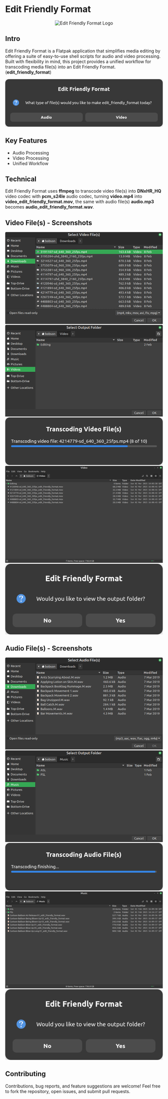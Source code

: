 <h1>Edit Friendly Format</h1>
<p align="center">
    <img width="400" src="data/icons/io.github.bobsonuk.edit_friendly_format.svg" alt="Edit Friendly Format Logo">
</p>
<h2>Intro</h2>
<p>
    
Edit Friendly Format is a Flatpak application that simplifies media editing by offering a suite of easy-to-use shell scripts for audio and video processing. Built with flexibility in mind, this project provides a unified workflow for transcoding media file(s) into an Edit Friendly Format. (**edit_friendly_format**)


<p align="center">
<img src="data/screenshots/screenshot_1.png" alt="Welcome Screen.">
</p>

<h2>Key Features</h2>

- Audio Processing 
- Video Processing
- Unified Workflow

<h2>Technical</h2>

Edit Friendly Format uses **ffmpeg** to transcode video file(s) into **DNxHR_HQ** video codec with **pcm_s24le** audio codec, turning **video.mp4** into **video_edit_friendly_format.mov**, the same with audio file(s) **audio.mp3** becomes **audio_edit_friendly_format.wav**.

<h2>Video File(s) - Screenshots</h2>

<p align="center">
    <img src="data/screenshots/screenshot_2.png" alt="Select Video File(s)">
    <img src="data/screenshots/screenshot_3.png" alt="Select Output Folder">
    <img src="data/screenshots/screenshot_4.png" alt="Transcoding Video File(s)">
    <img src="data/screenshots/screenshot_5.png" alt="Edit_Friendly_Format">
    <img src="data/screenshots/screenshot_10.png" alt="View Output Folder">
</p>

<h2>Audio File(s) - Screenshots</h2>

<p align="center">
    <img src="data/screenshots/screenshot_6.png" alt="Select Audio File(s)">
    <img src="data/screenshots/screenshot_7.png" alt="Select Output Folder">
    <img src="data/screenshots/screenshot_8.png" alt="Transcoding Audio File(s)">
    <img src="data/screenshots/screenshot_9.png" alt="Edit_Friendly_Format">
    <img src="data/screenshots/screenshot_10.png" alt="View Output Folder">
</p>

<h2>Contributing</h2>

Contributions, bug reports, and feature suggestions are welcome! Feel free to fork the repository, open issues, and submit pull requests.
